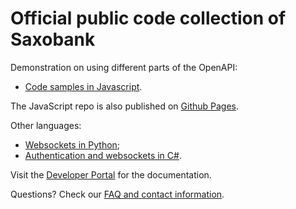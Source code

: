 # Official public code collection of Saxobank

Demonstration on using different parts of the OpenAPI:
- [Code samples in Javascript](https://github.com/SaxoBank/openapi-samples-js).

The JavaScript repo is also published on [Github Pages](https://saxobank.github.io/openapi-samples-js/).

Other languages:
- [Websockets in Python](https://github.com/SaxoBank/openapi-samples-python);
- [Authentication and websockets in C#](https://github.com/SaxoBank/openapi-samples-csharp).

Visit the [Developer Portal](https://www.developer.saxo/) for the documentation.

Questions? Check our [FAQ and contact information](https://openapi.help.saxo/hc/en-us).
